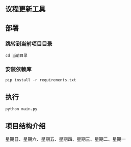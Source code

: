 ## 议程更新工具

## 部署

### 跳转到当前项目目录
```
cd 当前目录
```

### 安装依赖库

```
pip install -r requirements.txt
```

## 执行
```
python main.py
```

## 项目结构介绍

星期日、星期六、星期五、星期四、星期三、星期二、星期一